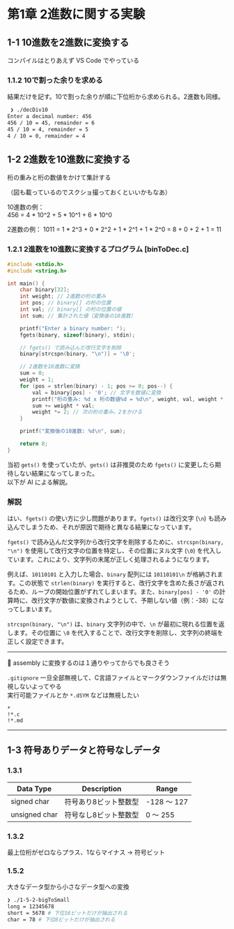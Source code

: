 # 第1章 2進数に関する実験
## 1-1 10進数を2進数に変換する
コンパイルはとりあえず VS Code でやっている

### 1.1.2 10で割った余りを求める

結果だけを記す。10で割った余りが順に下位桁から求められる。2進数も同様。

```sh
 ❯ ./decDiv10
Enter a decimal number: 456
456 / 10 = 45, remainder = 6
45 / 10 = 4, remainder = 5
4 / 10 = 0, remainder = 4
```

## 1-2 2進数を10進数に変換する
桁の重みと桁の数値をかけて集計する

（図も載っているのでスクショ撮っておくといいかもなあ）

10進数の例：  
456 = 4 * 10^2 + 5 * 10^1 + 6 * 10^0

2進数の例：
1011 = 1 * 2^3 + 0 * 2^2 + 1 * 2^1 + 1 * 2^0 =  8 + 0 + 2 + 1 = 11

### 1.2.1 2進数を10進数に変換するプログラム [binToDec.c]

```c
#include <stdio.h>
#include <string.h>

int main() {
    char binary[32];
    int weight; // 2進数の桁の重み
    int pos; // binary[] の桁の位置
    int val; // binary[] の桁の位置の値
    int sum; // 集計された値（変換後の10進数）

    printf("Enter a binary number: ");
    fgets(binary, sizeof(binary), stdin);

    // fgets() で読み込んだ改行文字を削除
    binary[strcspn(binary, "\n")] = '\0';

    // 2進数を10進数に変換
    sum = 0;
    weight = 1;
    for (pos = strlen(binary) - 1; pos >= 0; pos--) {
        val = binary[pos] - '0'; // 文字を数値に変換
        printf("桁の重み: %d x 桁の数値%d = %d\n", weight, val, weight * val);
        sum += weight * val;
        weight *= 2; // 次の桁の重み。2をかける
    }

    printf("変換後の10進数: %d\n", sum);

    return 0;
}
```

当初 `gets()` を使っていたが、`gets()` は非推奨のため `fgets()` に変更したら期待しない結果になってしまった。  
以下が AI による解説。

### 解説
はい、`fgets()` の使い方に少し問題があります。`fgets()` は改行文字 (`\n`) も読み込んでしまうため、それが原因で期待と異なる結果になっています。

`fgets()` で読み込んだ文字列から改行文字を削除するために、`strcspn(binary, "\n")` を使用して改行文字の位置を特定し、その位置にヌル文字 (`\0`) を代入しています。これにより、文字列の末尾が正しく処理されるようになります。

例えば、`10110101` と入力した場合、`binary` 配列には `10110101\n` が格納されます。この状態で `strlen(binary)` を実行すると、改行文字を含めた長さが返されるため、ループの開始位置がずれてしまいます。また、`binary[pos] - '0'` の計算時に、改行文字が数値に変換されようとして、予期しない値（例：-38）になってしまいます。

`strcspn(binary, "\n")` は、`binary` 文字列の中で、`\n` が最初に現れる位置を返します。その位置に `\0` を代入することで、改行文字を削除し、文字列の終端を正しく設定できます。

---

:memo: assembly に変換するのは１通りやってからでも良さそう

`.gitignore` 一旦全部無視して、C言語ファイルとマークダウンファイルだけは無視しないよってやる  
実行可能ファイルとか `*.dSYM` などは無視したい

```
*
!*.c
!*.md
```

---

## 1-3 符号ありデータと符号なしデータ

### 1.3.1

| Data Type        | Description                | Range         |
|------------------|----------------------------|---------------|
| signed char      | 符号あり8ビット整数型       | -128 ～ 127   |
| unsigned char    | 符号なし8ビット整数型       | 0 ～ 255      |

### 1.3.2
最上位桁がゼロならプラス、1ならマイナス -> 符号ビット

### 1.5.2

大きなデータ型から小さなデータ型への変換

```sh
❯ ./1-5-2-bigToSmall
long = 12345678
short = 5678 # 下位16ビットだけが抽出される
char = 78 # 下位8ビットだけが抽出される
```
